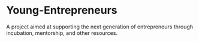 # Young-Entrepreneurs
A project aimed at supporting the next generation of entrepreneurs through incubation, mentorship, and other resources.
